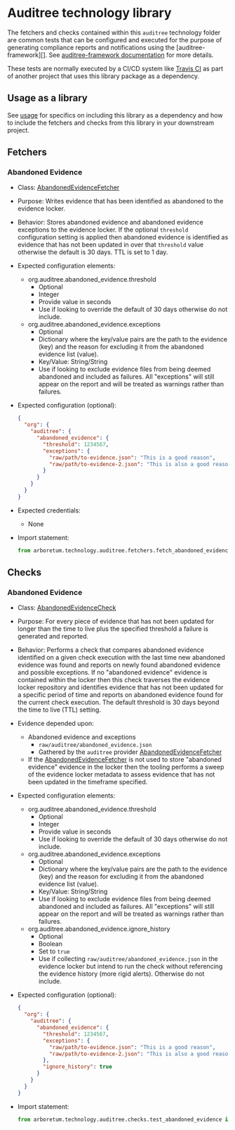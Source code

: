 # Auditree technology library

The fetchers and checks contained within this `auditree` technology folder are common tests that can be configured and
executed for the purpose of generating compliance reports and notifications using the [auditree-framework][].
See [auditree-framework documentation](https://complianceascode.github.io/auditree-framework/) for more details.

These tests are normally executed by a CI/CD system like [Travis CI](https://travis-ci.com/) as part of another project
that uses this library package as a dependency.

## Usage as a library

See [usage][usage] for specifics on including this library as a dependency and how to include the fetchers and checks
from this library in your downstream project.

## Fetchers

### Abandoned Evidence

* Class: [AbandonedEvidenceFetcher][fetch-abandoned-evidence]
* Purpose: Writes evidence that has been identified as abandoned to the evidence locker.
* Behavior: Stores abandoned evidence and abandoned evidence exceptions to the evidence locker.  If the optional
`threshold` configuration setting is applied then abandoned evidence is identified as evidence that has not been
updated in over that `threshold` value otherwise the default is 30 days.  TTL is set to 1 day.
* Expected configuration elements:
   * org.auditree.abandoned\_evidence.threshold
      * Optional
      * Integer
      * Provide value in seconds
      * Use if looking to override the default of 30 days otherwise do not include.
   * org.auditree.abandoned\_evidence.exceptions
      * Optional
      * Dictionary where the key/value pairs are the path to the evidence (key) and the reason for excluding it from the
      abandoned evidence list (value).
      * Key/Value: String/String
      * Use if looking to exclude evidence files from being deemed abandoned and included as failures.  All "exceptions"
      will still appear on the report and will be treated as warnings rather than failures.
* Expected configuration (optional):

   ```json
   {
     "org": {
       "auditree": {
         "abandoned_evidence": {
           "threshold": 1234567,
           "exceptions": {
             "raw/path/to-evidence.json": "This is a good reason",
             "raw/path/to-evidence-2.json": "This is also a good reason"
           }
         }
       }
     }
   }
   ```
* Expected credentials:
   * None
* Import statement:

   ```python
   from arboretum.technology.auditree.fetchers.fetch_abandoned_evidence import AbandonedEvidenceFetcher
   ```

## Checks

### Abandoned Evidence

* Class: [AbandonedEvidenceCheck][check-abandoned-evidence]
* Purpose: For every piece of evidence that has not been updated for longer than the time to live plus the specified
threshold a failure is generated and reported.
* Behavior: Performs a check that compares abandoned evidence identified on a given check execution with the last time new
abandoned evidence was found and reports on newly found abandoned evidence and possible exceptions.  If no "abandoned
evidence" evidence is contained within the locker then this check traverses the evidence locker repository and
identifies evidence that has not been updated for a specific period of time and reports on abandoned evidence found for
the current check execution.  The default threshold is 30 days beyond the time to live (TTL) setting.
* Evidence depended upon:
   * Abandoned evidence and exceptions
      * `raw/auditree/abandoned_evidence.json`
      * Gathered by the `auditree` provider [AbandonedEvidenceFetcher][fetch-abandoned-evidence]
   * If the [AbandonedEvidenceFetcher][fetch-abandoned-evidence] is not used to store "abandoned evidence" evidence in
   the locker then the tooling performs a sweep of the evidence locker metadata to assess evidence that has not been
   updated in the timeframe specified.
* Expected configuration elements:
   * org.auditree.abandoned\_evidence.threshold
      * Optional
      * Integer
      * Provide value in seconds
      * Use if looking to override the default of 30 days otherwise do not include.
   * org.auditree.abandoned\_evidence.exceptions
      * Optional
      * Dictionary where the key/value pairs are the path to the evidence (key) and the reason for excluding it from the
      abandoned evidence list (value).
      * Key/Value: String/String
      * Use if looking to exclude evidence files from being deemed abandoned and included as failures.  All "exceptions"
      will still appear on the report and will be treated as warnings rather than failures.
   * org.auditree.abandoned\_evidence.ignore\_history
      * Optional
      * Boolean
      * Set to `true`
      * Use if collecting `raw/auditree/abandoned_evidence.json` in the evidence locker but intend to run the check
      without referencing the evidence history (more rigid alerts).  Otherwise do not include.
* Expected configuration (optional):

   ```json
   {
     "org": {
       "auditree": {
         "abandoned_evidence": {
           "threshold": 1234567,
           "exceptions": {
             "raw/path/to-evidence.json": "This is a good reason",
             "raw/path/to-evidence-2.json": "This is also a good reason"
           },
           "ignore_history": true
         }
       }
     }
   }
   ```

* Import statement:

   ```python
   from arboretum.technology.auditree.checks.test_abandoned_evidence import AbandonedEvidenceCheck
   ```


[usage]: https://github.com/ComplianceAsCode/auditree-arboretum#usage
[fetch-abandoned-evidence]: https://github.com/ComplianceAsCode/auditree-arboretum/blob/main/arboretum/technology/auditree/fetchers/fetch_abandoned_evidence.py
[check-abandoned-evidence]: https://github.com/ComplianceAsCode/auditree-arboretum/blob/main/arboretum/technology/auditree/checks/test_abandoned_evidence.py
